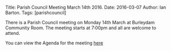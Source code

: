 Title: Parish Council Meeting March 14th 2016.
Date: 2016-03-07
Author: Ian Barton.
Tags: [parishcouncil]

There is a Parish Council meeting on Monday 14th March at Burleydam
Community Room. The meeting starts at 7:00pm and all are welcome to attend.

You can view the Agenda for the meeting
[here](https://drive.google.com/drive/#folders/0B2XEOILWjIK3RkE1aDdWSXJBTk0/0B2XEOILWjIK3SWRGZjZZbTUzRFk)
